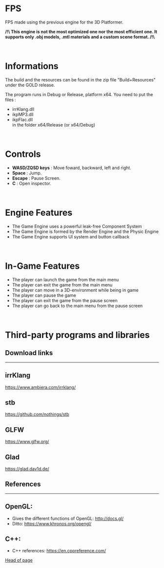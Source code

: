 # **FPS**

FPS made using the previous engine for the 3D Platformer.

**/!\ This engine is not the most optimized one nor the most efficient one. It supports only .obj models, .mtl materials and a custom scene format. /!\\**

<br>

# Informations

The build and the resources can be found in the zip file "Build+Resources" under the GOLD release.

The program runs in Debug or Release, platform x64. 
You need to put the files :
- irrKlang.dll 
- ikpMP3.dll
- ikpFlac.dll <br>
in the folder x64/Release (or x64/Debug)

<br>

# Controls

- **WASD/ZQSD keys** : Move foward, backward, left and right.
- **Space** : Jump.
- **Escape** : Pause Screen.
- **C** : Open inspector.

<br>

# Engine Features

* The Game Engine uses a powerful leak-free Component System
* The Game Engine is formed by the Render Engine and the Physic Engine
* The Game Engine supports UI system and button callback

<br>

# In-Game Features

* The player can launch the game from the main menu
* The player can exit the game from the main menu
* The player can move in a 3D-environment while being in game
* The player can pause the game
* The player can exit the game from the pause screen
* The player can go back to the main menu from the pause screen

<br>

# Third-party programs and libraries

## Download links
---

irrKlang
---
https://www.ambiera.com/irrklang/

stb
---
https://github.com/nothings/stb

GLFW
---
https://www.glfw.org/

Glad
---
https://glad.dav1d.de/

## References
---

OpenGL:
---
- Gives the different functions of OpenGL:
http://docs.gl/
- Ditto:
https://www.khronos.org/opengl/

C++:
---
- C++ references: https://en.cppreference.com/

[Head of page](#FPS)
